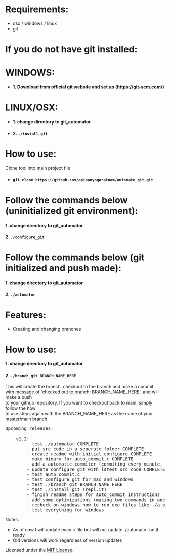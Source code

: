 # Requirements:
* osx / windows / linux
* git

# If you do not have git installed:
# WINDOWS: 
- #### 1. Download from official git website and set up (https://git-scm.com/)
# LINUX/OSX: 
- #### 1. change directory to git_automator
- #### 2. `./install_git`

# How to use:
Clone tool into main project file
* #### `git clone https://github.com/apinanyogaratnam/automate_git.git`

# Follow the commands below (uninitialized git environment):
#### 1. change directory to git_automator
#### 2. `./configure_git`

# Follow the commands below (git initialized and push made): 
#### 1. change directory to git_automator
#### 2. `./automator`

# Features:
- Creating and changing branches
# How to use:
#### 1. change directory to git_automator
#### 2. `./branch_git BRANCH_NAME_HERE`
This will create the branch, checkout to the branch and make a commit <br />
with message of 'checked out to branch: BRANCH_NAME_HERE', and will make a push <br />
to your github repository. If you want to checkout back to main, simply follow the how <br />
to use steps again with the BRANCH_NAME_HERE as the name of your master/main branch.

<pre>
Upcoming releases: <br />
    v1.2:
        - test ./automator COMPLETE
        - put src code in a seperate folder COMPLETE
        - create readme with initial configure COMPLETE
        - make binary for auto_commit.c COMPLETE
        - add a automatic commiter (commiting every minute, default_message="automatic-commit-TIME") (first ask user for number of minutes) (cntr c to quit) COMPLETE
        - update configure_git with latest src code COMPLETE
        - test auto_commit.c
        - test configure_git for mac and windows
        - test ./branch_git BRANCH_NAME_HERE
        - test ./install_git (repl.it)
        - finish readme steps for auto_commit instructions
        - add some optimizations (making two commands in one line of code, etc.)
        - recheck on windows how to run exe files like ./a.out on mac
        - test everything for windows
</pre>

Notes: <br />
- As of now I will update main.c file but will not update ./automator until ready 
- Old versions will work regardless of version updates


Licensed under the [MIT License](LICENSE).